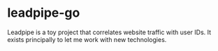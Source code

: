 # leadpipe-go

Leadpipe is a toy project that correlates website traffic with user IDs. It 
exists principally to let me work with new technologies.